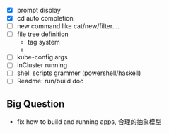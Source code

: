 * [x] prompt display
* [x] cd auto completion
* [ ] new command like cat/new/filter....
* [ ] file tree definition
    * tag system
    * ​
* [ ] kube-config args
* [ ] inCluster running
* [ ] shell scripts grammer (powershell/haskell)
* [ ] Readme: run/build doc

## Big Question

* fix how to build and running apps, 合理的抽象模型

